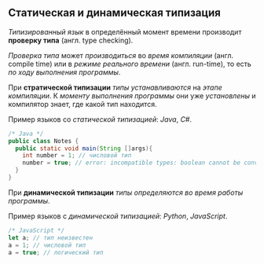## Статическая и динамическая типизация

*Типизированный язык* в определённый момент времени производит **проверку типа** (англ. type checking). 

<!-- о типобезопасности -->

*Проверка типа* может *производиться* во *время компиляции* (англ. compile time) или в *режиме реального времени* (англ. run-time), то есть *по ходу выполнения программы*.

При **стратической типизации** *типы устанавливаются* на *этапе компиляции*. К *моменту выполнения программы* они уже *установлены* и компилятор знает, где какой тип находится.

Пример языков со *статической типизацией*: *Java*, *C#*.
```java
/* Java */
public class Notes {
  public static void main(String []args){
    int number = 1; // числовой тип
    number = true; // error: incompatible types: boolean cannot be converted to int
  }
}
```

При **динамической типизации** *типы определяются во время работы программы*.

Пример языков с *динамической типизацией*: *Python*, *JavaScript*.
```js
/* JavaScript */
let a; // тип неизвестен
a = 1; // числовой тип
a = true; // логический тип
```
